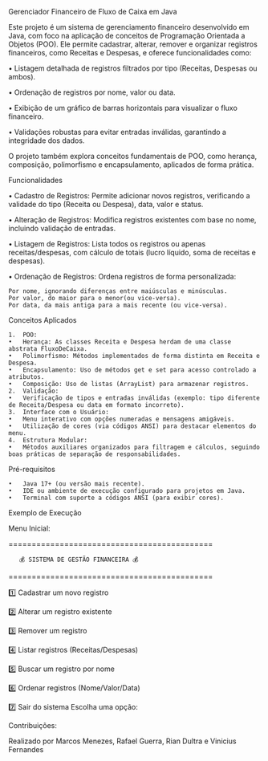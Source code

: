 Gerenciador Financeiro de Fluxo de Caixa em Java

Este projeto é um sistema de gerenciamento financeiro desenvolvido em Java, com foco na aplicação de conceitos de Programação Orientada a Objetos (POO). Ele permite cadastrar, alterar, remover e organizar registros financeiros, como Receitas e Despesas, e oferece funcionalidades como:
	
 •	Listagem detalhada de registros filtrados por tipo (Receitas, Despesas ou ambos).
	
 •	Ordenação de registros por nome, valor ou data.
	
 •	Exibição de um gráfico de barras horizontais para visualizar o fluxo financeiro.
	
 •	Validações robustas para evitar entradas inválidas, garantindo a integridade dos dados.

O projeto também explora conceitos fundamentais de POO, como herança, composição, polimorfismo e encapsulamento, aplicados de forma prática.

Funcionalidades

	
 •	Cadastro de Registros:
Permite adicionar novos registros, verificando a validade do tipo (Receita ou Despesa), data, valor e status.
	
 •	Alteração de Registros:
Modifica registros existentes com base no nome, incluindo validação de entradas.
	
 •	Listagem de Registros:
Lista todos os registros ou apenas receitas/despesas, com cálculo de totais (lucro líquido, soma de receitas e despesas).
	
 •	Ordenação de Registros:
Ordena registros de forma personalizada:
        
	Por nome, ignorando diferenças entre maiúsculas e minúsculas.
	Por valor, do maior para o menor(ou vice-versa).
	Por data, da mais antiga para a mais recente (ou vice-versa).


Conceitos Aplicados

	1.	POO:
	•	Herança: As classes Receita e Despesa herdam de uma classe abstrata FluxoDeCaixa.
	•	Polimorfismo: Métodos implementados de forma distinta em Receita e Despesa.
	•	Encapsulamento: Uso de métodos get e set para acesso controlado a atributos.
	•	Composição: Uso de listas (ArrayList) para armazenar registros.
	2.	Validação:
	•	Verificação de tipos e entradas inválidas (exemplo: tipo diferente de Receita/Despesa ou data em formato incorreto).
	3.	Interface com o Usuário:
	•	Menu interativo com opções numeradas e mensagens amigáveis.
	•	Utilização de cores (via códigos ANSI) para destacar elementos do menu.
	4.	Estrutura Modular:
	•	Métodos auxiliares organizados para filtragem e cálculos, seguindo boas práticas de separação de responsabilidades.

Pré-requisitos

	•	Java 17+ (ou versão mais recente).
	•	IDE ou ambiente de execução configurado para projetos em Java.
	•	Terminal com suporte a códigos ANSI (para exibir cores).

Exemplo de Execução

Menu Inicial:

============================================

       💰 SISTEMA DE GESTÃO FINANCEIRA 💰
       
============================================

1️⃣  Cadastrar um novo registro

2️⃣  Alterar um registro existente

3️⃣  Remover um registro

4️⃣  Listar registros (Receitas/Despesas)

5️⃣  Buscar um registro por nome

6️⃣  Ordenar registros (Nome/Valor/Data)

7️⃣  Sair do sistema
Escolha uma opção:

Contribuições:

Realizado por Marcos Menezes, Rafael Guerra, Rian Dultra e Vinicius Fernandes
